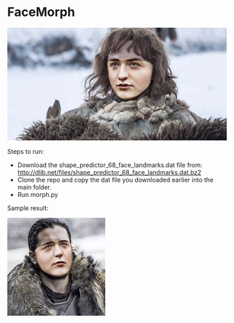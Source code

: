 [//]: # (Image References)
[jon_arya]: ./Results/Jon_Arya.jpg
[bran_arya]: ./Results/Bran_Arya.jpg
# FaceMorph
![alt text][bran_arya]

Steps to run:
* Download the shape_predictor_68_face_landmarks.dat file from: http://dlib.net/files/shape_predictor_68_face_landmarks.dat.bz2
* Clone the repo and copy the dat file you downloaded earlier into the main folder.
* Run morph.py

Sample result:

![alt text][jon_arya] 

